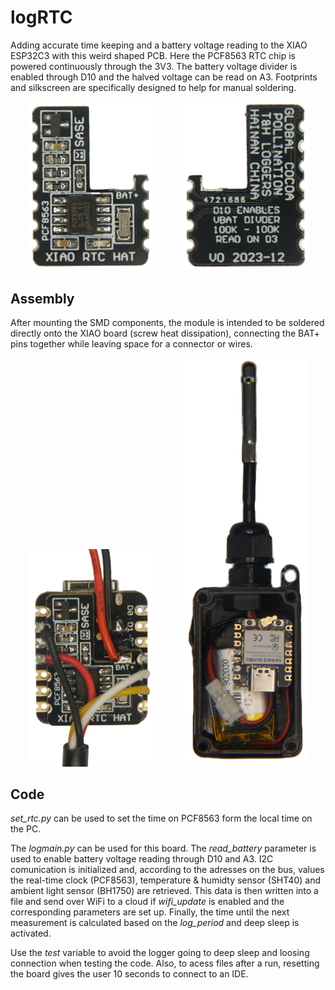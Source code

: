 # logRTC

Adding accurate time keeping and a battery voltage reading to the XIAO ESP32C3 with this weird shaped PCB. Here the PCF8563 RTC chip is powered continuously through the 3V3. The battery voltage divider is enabled through D10 and the halved voltage can be read on A3. Footprints and silkscreen are specifically designed to help for manual soldering.

<p align="center">
  <img src="images/front-assembled.png" width="200" />
  &nbsp;&nbsp;&nbsp;&nbsp;&nbsp;&nbsp;&nbsp;&nbsp;&nbsp;&nbsp;
  <img src="images/back.png" width="200" />
</p>

## Assembly

After mounting the SMD components, the module is intended to be soldered directly onto the XIAO board (screw heat dissipation), connecting the BAT+ pins together while leaving space for a connector or wires. 

<p align="center">
  <img src="images/XIAOlogRTC.png" width="200" />
  &nbsp;&nbsp;&nbsp;&nbsp;&nbsp;&nbsp;&nbsp;&nbsp;&nbsp;&nbsp;
  <img src="images/XIAOlogRTC-box.png" width="200" />
</p>

## Code

*set_rtc.py* can be used to set the time on PCF8563 form the local time on the PC.

The *logmain.py* can be used for this board. The *read_battery* parameter is used to enable battery voltage reading through D10 and A3. I2C comunication is initialized and, according to the adresses on the bus, values the real-time clock (PCF8563), temperature & humidty sensor (SHT40) and ambient light sensor (BH1750) are retrieved. This data is then written into a file and send over WiFi to a cloud if *wifi_update* is enabled and the corresponding parameters are set up. Finally, the time until the next measurement is calculated based on the *log_period* and deep sleep is activated.

Use the *test* variable to avoid the logger going to deep sleep and loosing connection when testing the code. Also, to acess files after a run, resetting the board gives the user 10 seconds to connect to an IDE.





